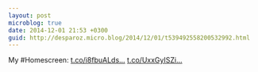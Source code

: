 ```yaml
---
layout: post
microblog: true
date: 2014-12-01 21:53 +0300
guid: http://desparoz.micro.blog/2014/12/01/t539492558200532992.html
---
```

My #Homescreen: [t.co/i8fbuALds...](https://t.co/i8fbuALdsb) [t.co/UxxGyISZi...](http://t.co/UxxGyISZi1)

